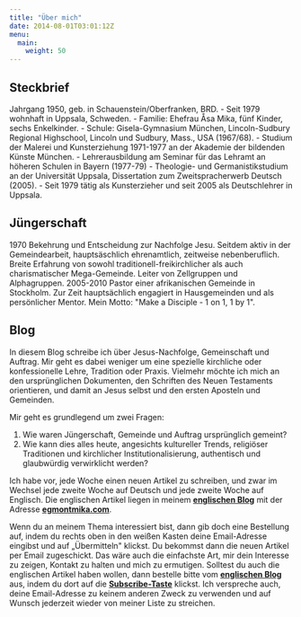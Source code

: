 ```yaml
---
title: "Über mich"
date: 2014-08-01T03:01:12Z
menu:
  main:
    weight: 50
---
```



## Steckbrief  
Jahrgang 1950, geb. in Schauenstein/Oberfranken, BRD. - Seit 1979 wohnhaft in Uppsala, Schweden. - Familie: Ehefrau Åsa Mika, fünf Kinder, sechs Enkelkinder. - Schule: Gisela-Gymnasium München, Lincoln-Sudbury Regional Highschool, Lincoln und Sudbury, Mass., USA (1967/68). - Studium der Malerei und Kunsterziehung 1971-1977 an der Akademie der bildenden Künste München. - Lehrerausbildung am Seminar für das Lehramt an höheren Schulen in Bayern (1977-79) - Theologie- und Germanistikstudium an der Universität Uppsala, Dissertation zum Zweitspracherwerb Deutsch (2005). - Seit 1979 tätig als Kunsterzieher und seit 2005 als Deutschlehrer in Uppsala.

## Jüngerschaft
1970 Bekehrung und Entscheidung zur Nachfolge Jesu. Seitdem aktiv in der Gemeindearbeit, hauptsäschlich ehrenamtlich, zeitweise nebenberuflich. Breite Erfahrung von sowohl traditionell-freikirchlicher als auch charismatischer Mega-Gemeinde. Leiter von Zellgruppen und Alphagruppen. 2005-2010 Pastor einer afrikanischen Gemeinde in Stockholm. Zur Zeit hauptsächlich engagiert in Hausgemeinden und als persönlicher Mentor. Mein Motto: "Make a Disciple - 1 on 1, 1 by 1".


## Blog

In diesem Blog schreibe ich über Jesus-Nachfolge, Gemeinschaft und Auftrag.
Mir geht es dabei weniger um eine spezielle kirchliche oder konfessionelle Lehre, Tradition oder Praxis. Vielmehr möchte ich mich an den ursprünglichen Dokumenten, den Schriften des Neuen Testaments orientieren, und damit an Jesus selbst und den ersten Aposteln und Gemeinden.

Mir geht es grundlegend um zwei Fragen:

1. Wie waren Jüngerschaft, Gemeinde und Auftrag ursprünglich gemeint?
1. Wie kann dies alles heute, angesichts kultureller Trends, religiöser Traditionen und kirchlicher Institutionalisierung, authentisch und glaubwürdig verwirklicht werden?

Ich habe vor, jede Woche einen neuen Artikel zu schreiben, und zwar im Wechsel jede zweite Woche auf Deutsch und jede zweite Woche auf Englisch. Die englischen Artikel liegen in meinem __[englischen Blog](http://egmontmika.com)__ mit der Adresse __[egmontmika.com](http://egmontmika.com)__.

Wenn du an meinem Thema interessiert bist, dann gib doch eine Bestellung auf, indem du rechts oben in den weißen Kasten deine Email-Adresse eingibst und auf „Übermitteln" klickst. Du bekommst dann die neuen Artikel per Email zugeschickt. Das wäre auch die einfachste Art, mir dein Interesse zu zeigen, Kontakt zu halten und mich zu ermutigen. Solltest du auch die englischen Artikel haben wollen, dann bestelle bitte vom __[englischen Blog](http://egmontmika.com/blog)__ aus, indem du dort auf die __[Subscribe-Taste](http://egmontmika.com/blog)__ klickst. Ich verspreche auch, deine Email-Adresse zu keinem anderen Zweck zu verwenden und auf Wunsch jederzeit wieder von meiner Liste zu streichen.
